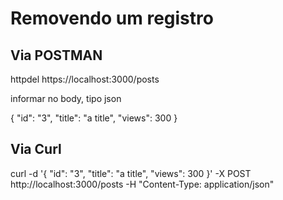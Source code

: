 # Removendo um registro

## Via POSTMAN

httpdel https://localhost:3000/posts

informar no body, tipo json

{
    "id": "3", 
    "title": "a title", 
    "views": 300 }

## Via Curl

curl -d '{ "id": "3", "title": "a title", "views": 300 }' -X POST http://localhost:3000/posts -H "Content-Type: application/json"